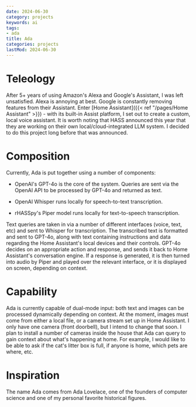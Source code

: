 ```yaml
---
date: 2024-06-30
category: projects
keywords: ai
tags:
- ada
title: Ada
categories: projects
lastMod: 2024-06-30
---
```

# Teleology

After 5+ years of using Amazon's Alexa and Google's Assistant, I was left unsatisfied. Alexa is annoying at best. Google is constantly removing features from their Assistant. Enter [Home Assistant]({{< ref "/pages/Home Assistant" >}}) - with its built-in Assist platform, I set out to create a custom, local voice assistant. It is worth noting that HASS announced this year that they are working on their own local/cloud-integrated LLM system. I decided to do this project long before that was announced.

# Composition

Currently, Ada is put together using a number of components:

  + OpenAI's GPT-4o is the core of the system. Queries are sent via the OpenAI API to be processed by GPT-4o and returned as text.

  + OpenAI Whisper runs locally for speech-to-text transcription.

  + rHASSpy's Piper model runs locally for text-to-speech transcription.

Text queries are taken in via a number of different interfaces (voice, text, etc) and sent to Whisper for transcription. The transcribed text is formatted and sent to GPT-4o, along with text containing instructions and data regarding the Home Assistant's local devices and their controls. GPT-4o decides on an appropriate action and response, and sends it back to Home Assistant's conversation engine. If a response is generated, it is then turned into audio by Piper and played over the relevant interface, or it is displayed on screen, depending on context.

# Capability

Ada is currently capable of dual-mode input: both text and images can be processed dynamically depending on context. At the moment, images must come from either a local file, or a camera stream set up in Home Assistant. I only have one camera (front doorbell), but I intend to change that soon. I plan to install a number of cameras inside the house that Ada can query to gain context about what's happening at home. For example, I would like to be able to ask if the cat's litter box is full, if anyone is home, which pets are where, etc.

# Inspiration

The name Ada comes from Ada Lovelace, one of the founders of computer science and one of my personal favorite historical figures.
